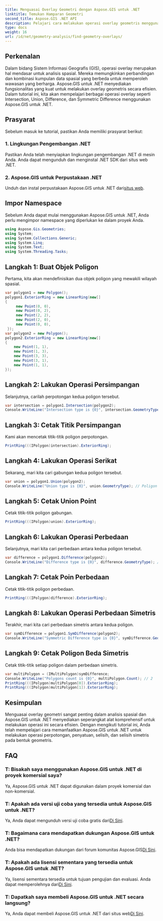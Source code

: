 ```yaml
---
title: Menguasai Overlay Geometri dengan Aspose.GIS untuk .NET
linktitle: Temukan Hamparan Geometri
second_title: Aspose.GIS .NET API
description: Pelajari cara melakukan operasi overlay geometris menggunakan Aspose.GIS untuk .NET. Kuasai operasi perpotongan, penyatuan, selisih, dan selisih simetris.
type: docs
weight: 16
url: /id/net/geometry-analysis/find-geometry-overlays/
---
```

## Perkenalan
Dalam bidang Sistem Informasi Geografis (GIS), operasi overlay merupakan hal mendasar untuk analisis spasial. Mereka memungkinkan perbandingan dan kombinasi kumpulan data spasial yang berbeda untuk memperoleh wawasan yang berharga. Aspose.GIS untuk .NET menyediakan fungsionalitas yang kuat untuk melakukan overlay geometris secara efisien. Dalam tutorial ini, kita akan mempelajari berbagai operasi overlay seperti Intersection, Union, Difference, dan Symmetric Difference menggunakan Aspose.GIS untuk .NET.
## Prasyarat
Sebelum masuk ke tutorial, pastikan Anda memiliki prasyarat berikut:
### 1. Lingkungan Pengembangan .NET
Pastikan Anda telah menyiapkan lingkungan pengembangan .NET di mesin Anda. Anda dapat mengunduh dan menginstal .NET SDK dari situs web .NET.
### 2. Aspose.GIS untuk Perpustakaan .NET
 Unduh dan instal perpustakaan Aspose.GIS untuk .NET dari[situs web](https://releases.aspose.com/gis/net/).
## Impor Namespace
Sebelum Anda dapat mulai menggunakan Aspose.GIS untuk .NET, Anda perlu mengimpor namespace yang diperlukan ke dalam proyek Anda.
```csharp
using Aspose.Gis.Geometries;
using System;
using System.Collections.Generic;
using System.Linq;
using System.Text;
using System.Threading.Tasks;
```

## Langkah 1: Buat Objek Poligon
Pertama, kita akan mendefinisikan dua objek poligon yang mewakili wilayah spasial.
```csharp
var polygon1 = new Polygon();
polygon1.ExteriorRing = new LinearRing(new[]
{
	 new Point(0, 0),
	 new Point(0, 2),
	 new Point(2, 2),
	 new Point(2, 0),
	 new Point(0, 0),
 });
var polygon2 = new Polygon();
polygon2.ExteriorRing = new LinearRing(new[]
{
	new Point(1, 1),
	new Point(1, 3),
	new Point(3, 3),
	new Point(3, 1),
	new Point(1, 1),
});
```
## Langkah 2: Lakukan Operasi Persimpangan
Selanjutnya, carilah perpotongan kedua poligon tersebut.
```csharp
var intersection = polygon1.Intersection(polygon2);
Console.WriteLine("Intersection type is {0}", intersection.GeometryType); // Poligon
```
## Langkah 3: Cetak Titik Persimpangan
Kami akan mencetak titik-titik poligon perpotongan.
```csharp
PrintRing(((IPolygon)intersection).ExteriorRing);
```
## Langkah 4: Lakukan Operasi Serikat
Sekarang, mari kita cari gabungan kedua poligon tersebut.
```csharp
var union = polygon1.Union(polygon2);
Console.WriteLine("Union type is {0}", union.GeometryType); // Poligon
```
## Langkah 5: Cetak Union Point
Cetak titik-titik poligon gabungan.
```csharp
PrintRing(((IPolygon)union).ExteriorRing);
```
## Langkah 6: Lakukan Operasi Perbedaan
Selanjutnya, mari kita cari perbedaan antara kedua poligon tersebut.
```csharp
var difference = polygon1.Difference(polygon2);
Console.WriteLine("Difference type is {0}", difference.GeometryType); // Poligon
```
## Langkah 7: Cetak Poin Perbedaan
Cetak titik-titik poligon perbedaan.
```csharp
PrintRing(((IPolygon)difference).ExteriorRing);
```
## Langkah 8: Lakukan Operasi Perbedaan Simetris
Terakhir, mari kita cari perbedaan simetris antara kedua poligon.
```csharp
var symDifference = polygon1.SymDifference(polygon2);
Console.WriteLine("Symmetric Difference type is {0}", symDifference.GeometryType); // MultiPoligon
```
## Langkah 9: Cetak Poligon Beda Simetris
Cetak titik-titik setiap poligon dalam perbedaan simetris.
```csharp
var multiPolygon = (IMultiPolygon)symDifference;
Console.WriteLine("Polygons count is {0}", multiPolygon.Count); // 2
PrintRing(((IPolygon)multiPolygon[0]).ExteriorRing);
PrintRing(((IPolygon)multiPolygon[1]).ExteriorRing);
```
## Kesimpulan
Menguasai overlay geometri sangat penting dalam analisis spasial dan Aspose.GIS untuk .NET menyediakan seperangkat alat komprehensif untuk melakukan operasi ini secara efisien. Dengan mengikuti tutorial ini, Anda telah mempelajari cara memanfaatkan Aspose.GIS untuk .NET untuk melakukan operasi perpotongan, penyatuan, selisih, dan selisih simetris pada bentuk geometris.
## FAQ
### T: Bisakah saya menggunakan Aspose.GIS untuk .NET di proyek komersial saya?
Ya, Aspose.GIS untuk .NET dapat digunakan dalam proyek komersial dan non-komersial.
### T: Apakah ada versi uji coba yang tersedia untuk Aspose.GIS untuk .NET?
 Ya, Anda dapat mengunduh versi uji coba gratis dari[Di Sini](https://releases.aspose.com/).
### T: Bagaimana cara mendapatkan dukungan Aspose.GIS untuk .NET?
 Anda bisa mendapatkan dukungan dari forum komunitas Aspose.GIS[Di Sini](https://forum.aspose.com/c/gis/33).
### T: Apakah ada lisensi sementara yang tersedia untuk Aspose.GIS untuk .NET?
 Ya, lisensi sementara tersedia untuk tujuan pengujian dan evaluasi. Anda dapat memperolehnya dari[Di Sini](https://purchase.aspose.com/temporary-license/).
### T: Dapatkah saya membeli Aspose.GIS untuk .NET secara langsung?
 Ya, Anda dapat membeli Aspose.GIS untuk .NET dari situs web[Di Sini](https://purchase.aspose.com/buy).